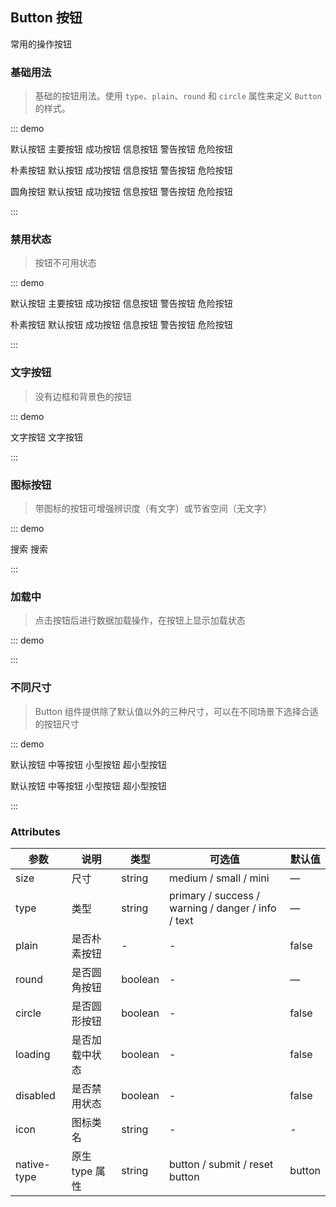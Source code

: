 ## Button 按钮

常用的操作按钮

### 基础用法

> 基础的按钮用法。使用 `type`、`plain`、`round` 和 `circle` 属性来定义 `Button` 的样式。

::: demo

<p>
  <x-button>默认按钮</x-button>
  <x-button type="primary">主要按钮</x-button>
  <x-button type="success">成功按钮</x-button>
  <x-button type="info">信息按钮</x-button>
  <x-button type="warning">警告按钮</x-button>
  <x-button type="danger">危险按钮</x-button>
</p>

<p>
  <x-button plain >朴素按钮</x-button>
  <x-button plain type="primary">默认按钮</x-button>
  <x-button plain type="success">成功按钮</x-button>
  <x-button plain type="info">信息按钮</x-button>
  <x-button plain type="warning">警告按钮</x-button>
  <x-button plain type="danger">危险按钮</x-button>
</p>

<p>
  <x-button round >圆角按钮</x-button>
  <x-button round type="primary">默认按钮</x-button>
  <x-button round type="success">成功按钮</x-button>
  <x-button round type="info">信息按钮</x-button>
  <x-button round type="warning">警告按钮</x-button>
  <x-button round type="danger">危险按钮</x-button>
</p>

<p>
  <x-button icon="search" circle />
  <x-button icon="settings" type="primary" circle />
  <x-button icon="seleted" type="success" circle />
  <x-button icon="return" type="info" circle />
  <x-button icon="clock" type="warning" circle />
  <x-button icon="delete" type="danger" circle />
</p>

:::

### 禁用状态

> 按钮不可用状态

::: demo

<p>
  <x-button disabled >默认按钮</x-button>
  <x-button disabled type="primary">主要按钮</x-button>
  <x-button disabled type="success">成功按钮</x-button>
  <x-button disabled type="info">信息按钮</x-button>
  <x-button disabled type="warning">警告按钮</x-button>
  <x-button disabled type="danger">危险按钮</x-button>
</p>

<p>
  <x-button disabled plain >朴素按钮</x-button>
  <x-button disabled plain type="primary">默认按钮</x-button>
  <x-button disabled plain type="success">成功按钮</x-button>
  <x-button disabled plain type="info">信息按钮</x-button>
  <x-button disabled plain type="warning">警告按钮</x-button>
  <x-button disabled plain type="danger">危险按钮</x-button>
</p>
:::

### 文字按钮

> 没有边框和背景色的按钮

::: demo

<p>
  <x-button type="text">文字按钮</x-button>
  <x-button disabled type="text">文字按钮</x-button>
</p>
:::

### 图标按钮

> 带图标的按钮可增强辨识度（有文字）或节省空间（无文字）

::: demo

<p>
  <x-button icon="settings" type="primary"  />
  <x-button icon="add" type="primary"  />
  <x-button icon="data" type="primary"  />
  <x-button icon="search" type="primary"  />
  <x-button icon="search" type="primary">搜索</x-button>
  <x-button type="primary">
    搜索
    <x-icon name="search" />
  </x-button>
</p>
:::

### 加载中

> 点击按钮后进行数据加载操作，在按钮上显示加载状态

::: demo

<p>
  <x-button type="primary" :text="btn.text" :loading="btn.loading" @click="handleClick"  />
</p>

<script>
export default{
  data(){
    return {
      btn:{
        text:"点击",
        loading: false
      }
    }
  },
  methods:{
    handleClick(){
      this.btn.loading = true
      this.btn.text = '加载中'

      setTimeout(()=>{
        this.btn.loading = false
        this.btn.text = '点击'
      },3000)
    }
  }
}
</script>

:::

### 不同尺寸

> Button 组件提供除了默认值以外的三种尺寸，可以在不同场景下选择合适的按钮尺寸

::: demo

<p>
  <x-button>默认按钮</x-button>
  <x-button size="medium">中等按钮</x-button>
  <x-button size="small">小型按钮</x-button>
  <x-button size="mini">超小型按钮</x-button>
</p>

<p>
  <x-button round>默认按钮</x-button>
  <x-button round size="medium">中等按钮</x-button>
  <x-button round size="small">小型按钮</x-button>
  <x-button round size="mini">超小型按钮</x-button>
</p>
:::

### Attributes

| 参数        | 说明           | 类型    | 可选值                                             | 默认值 |
| ----------- | -------------- | ------- | -------------------------------------------------- | ------ |
| size        | 尺寸           | string  | medium / small / mini                              | —      |
| type        | 类型           | string  | primary / success / warning / danger / info / text | —      |
| plain       | 是否朴素按钮   | -       | -                                                  | false  |
| round       | 是否圆角按钮   | boolean | -                                                  | —      | false |
| circle      | 是否圆形按钮   | boolean | -                                                  | false  |
| loading     | 是否加载中状态 | boolean | -                                                  | false  |
| disabled    | 是否禁用状态   | boolean | -                                                  | false  |
| icon        | 图标类名       | string  | -                                                  | -      |
| native-type | 原生 type 属性 | string  | button / submit / reset button                     | button |
